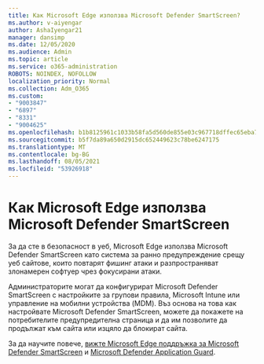 ```yaml
---
title: Как Microsoft Edge използва Microsoft Defender SmartScreen?
ms.author: v-aiyengar
author: AshaIyengar21
manager: dansimp
ms.date: 12/05/2020
ms.audience: Admin
ms.topic: article
ms.service: o365-administration
ROBOTS: NOINDEX, NOFOLLOW
localization_priority: Normal
ms.collection: Adm_O365
ms.custom:
- "9003847"
- "6897"
- "8331"
- "9004625"
ms.openlocfilehash: b1b8125961c1033b58fa5d560de855e03c967718dffec65eba7ac59a66cd3f6e
ms.sourcegitcommit: b5f7da89a650d2915dc652449623c78be6247175
ms.translationtype: MT
ms.contentlocale: bg-BG
ms.lasthandoff: 08/05/2021
ms.locfileid: "53926918"
---
```

# <a name="how-microsoft-edge-uses-microsoft-defender-smartscreen"></a>Как Microsoft Edge използва Microsoft Defender SmartScreen

За да сте в безопасност в уеб, Microsoft Edge използва Microsoft Defender SmartScreen като система за ранно предупреждение срещу уеб сайтове, които повтарят фишинг атаки и разпространяват злонамерен софтуер чрез фокусирани атаки.

Администраторите могат да конфигурират Microsoft Defender SmartScreen с настройките за групови правила, Microsoft Intune или управление на мобилни устройства (MDM). Въз основа на това как настройвате Microsoft Defender SmartScreen, можете да покажете на потребителите предупредителна страница и да им позволите да продължат към сайта или изцяло да блокират сайта.

За да научите повече, [вижте Microsoft Edge поддръжка за Microsoft Defender SmartScreen](https://go.microsoft.com/fwlink/?linkid=2133081) и [Microsoft Defender Application Guard](https://go.microsoft.com/fwlink/?linkid=2132839).